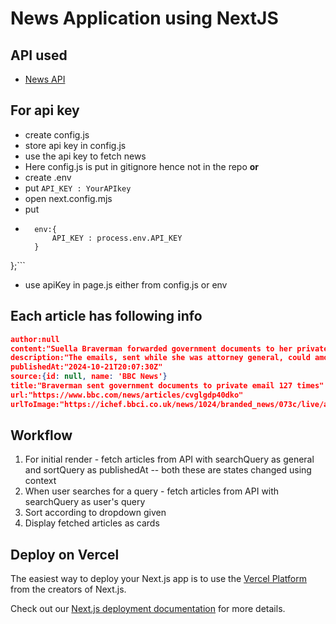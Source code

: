 # News Application using NextJS

## API used
- [News API](https://newsapi.org/)

## For api key
- create config.js
- store api key in config.js
- use the api key to fetch news
- Here config.js is put in gitignore hence not in the repo
**or**
- create .env
- put `API_KEY : YourAPIkey`
- open next.config.mjs
- put 
- ```const nextConfig = {
    env:{
        API_KEY : process.env.API_KEY
    }
};```
- use apiKey in page.js either from config.js or env

## Each article has following info
```json
author:null
content:"Suella Braverman forwarded government documents to her private email accounts at least 127 times while she was attorney general in a potential breach of the ministerial code, it has emerged.\r\nThe rev… [+2198 chars]"
description:"The emails, sent while she was attorney general, could amount to a breach of the ministerial code."
publishedAt:"2024-10-21T20:07:30Z"
source:{id: null, name: 'BBC News'}
title:"Braverman sent government documents to private email 127 times"
url:"https://www.bbc.com/news/articles/cvglgdp40dko"
urlToImage:"https://ichef.bbci.co.uk/news/1024/branded_news/073c/live/ab6d7110-8fdf-11ef-b3c2-754b6219680e.jpg"
```

## Workflow
1. For initial render - fetch articles from API with searchQuery as general and sortQuery as publishedAt -- both these are states changed using context
1. When user searches for a query - fetch articles from API with searchQuery as user's query 
1. Sort according to dropdown given
1. Display fetched articles as cards

## Deploy on Vercel

The easiest way to deploy your Next.js app is to use the [Vercel Platform](https://vercel.com/new?utm_medium=default-template&filter=next.js&utm_source=create-next-app&utm_campaign=create-next-app-readme) from the creators of Next.js.

Check out our [Next.js deployment documentation](https://nextjs.org/docs/app/building-your-application/deploying) for more details.
